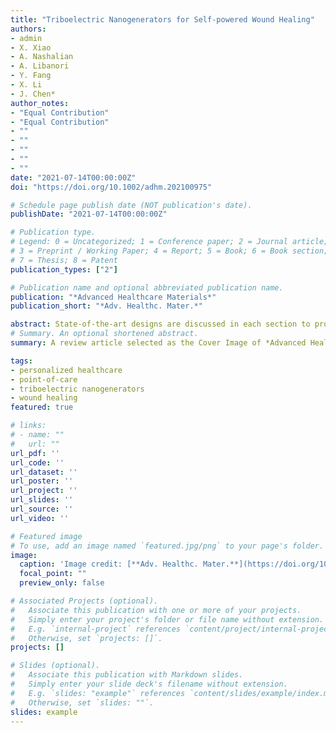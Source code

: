 ```yaml
---
title: "Triboelectric Nanogenerators for Self-powered Wound Healing"
authors:
- admin
- X. Xiao
- A. Nashalian
- A. Libanori
- Y. Fang
- X. Li
- J. Chen*
author_notes:
- "Equal Contribution"
- "Equal Contribution"
- ""
- ""
- ""
- ""
- ""
date: "2021-07-14T00:00:00Z"
doi: "https://doi.org/10.1002/adhm.202100975"

# Schedule page publish date (NOT publication's date).
publishDate: "2021-07-14T00:00:00Z"

# Publication type.
# Legend: 0 = Uncategorized; 1 = Conference paper; 2 = Journal article;
# 3 = Preprint / Working Paper; 4 = Report; 5 = Book; 6 = Book section;
# 7 = Thesis; 8 = Patent
publication_types: ["2"]

# Publication name and optional abbreviated publication name.
publication: "*Advanced Healthcare Materials*"
publication_short: "*Adv. Healthc. Mater.*"

abstract: State-of-the-art designs are discussed in each section to provide a broader understanding of TENG applications in wound healing. Although some challenges remain, TENGs are proving to be promising platforms for human-centric therapeutics in the era of Internet of Things.
# Summary. An optional shortened abstract.
summary: A review article selected as the Cover Image of *Advanced Healthcare Materials*.

tags:
- personalized healthcare
- point-of-care
- triboelectric nanogenerators
- wound healing
featured: true

# links:
# - name: ""
#   url: ""
url_pdf: ''
url_code: ''
url_dataset: ''
url_poster: ''
url_project: ''
url_slides: ''
url_source: ''
url_video: ''

# Featured image
# To use, add an image named `featured.jpg/png` to your page's folder. 
image:
  caption: 'Image credit: [**Adv. Healthc. Mater.**](https://doi.org/10.1002/adhm.202100975)'
  focal_point: ""
  preview_only: false

# Associated Projects (optional).
#   Associate this publication with one or more of your projects.
#   Simply enter your project's folder or file name without extension.
#   E.g. `internal-project` references `content/project/internal-project/index.md`.
#   Otherwise, set `projects: []`.
projects: []

# Slides (optional).
#   Associate this publication with Markdown slides.
#   Simply enter your slide deck's filename without extension.
#   E.g. `slides: "example"` references `content/slides/example/index.md`.
#   Otherwise, set `slides: ""`.
slides: example
---
```

